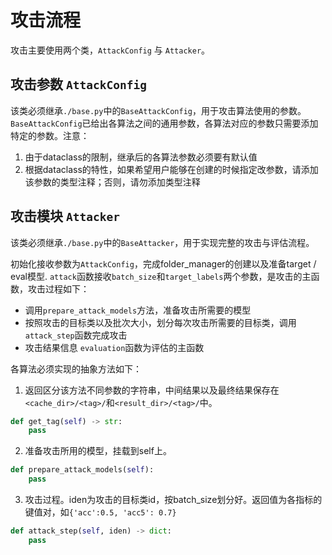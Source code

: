 # 攻击流程


攻击主要使用两个类，`AttackConfig` 与 `Attacker`。

## 攻击参数 `AttackConfig`

该类必须继承`./base.py`中的`BaseAttackConfig`，用于攻击算法使用的参数。`BaseAttackConfig`已给出各算法之间的通用参数，各算法对应的参数只需要添加特定的参数。注意：
1. 由于dataclass的限制，继承后的各算法参数必须要有默认值
2. 根据dataclass的特性，如果希望用户能够在创建的时候指定改参数，请添加该参数的类型注释；否则，请勿添加类型注释

## 攻击模块 `Attacker`

该类必须继承`./base.py`中的`BaseAttacker`，用于实现完整的攻击与评估流程。

初始化接收参数为`AttackConfig`，完成folder_manager的创建以及准备target / eval模型.
`attack`函数接收`batch_size`和`target_labels`两个参数，是攻击的主函数，攻击过程如下：
+ 调用`prepare_attack_models`方法，准备攻击所需要的模型
+ 按照攻击的目标类以及批次大小，划分每次攻击所需要的目标类，调用`attack_step`函数完成攻击
+ 攻击结果信息
`evaluation`函数为评估的主函数

各算法必须实现的抽象方法如下：

1. 返回区分该方法不同参数的字符串，中间结果以及最终结果保存在`<cache_dir>/<tag>/`和`<result_dir>/<tag>/`中。
```python
def get_tag(self) -> str:
    pass
```

2. 准备攻击所用的模型，挂载到self上。
```python
def prepare_attack_models(self):
    pass
```

3. 攻击过程。iden为攻击的目标类id，按batch_size划分好。返回值为各指标的键值对，如```{'acc':0.5, 'acc5': 0.7}```
```python
def attack_step(self, iden) -> dict:
    pass
```



